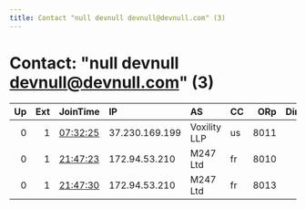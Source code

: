 ```yaml
---
title: Contact "null devnull devnull@devnull.com" (3)
---
```


# Contact: "null devnull devnull@devnull.com" (3)

|   Up |   Ext | JoinTime                                                                                            | IP             | AS           | CC   |   ORp |   Dirp | OS    | Version   | Nickname    |   eFamMembers |
|-----:|------:|:----------------------------------------------------------------------------------------------------|:---------------|:-------------|:-----|------:|-------:|:------|:----------|:------------|--------------:|
|    0 |     1 | [07:32:25](https://metrics.torproject.org/rs.html#details/464A04D13D972B6B537BD361BBE1A0978F8A8CD5) | 37.230.169.199 | Voxility LLP | us   |  8011 |      0 | Linux | 0.4.1.9   | frs03dp8011 |             1 |
|    0 |     1 | [21:47:23](https://metrics.torproject.org/rs.html#details/126CC7DB5B8C23540CD0373F4E94C9362B8CE0F6) | 172.94.53.210  | M247 Ltd     | fr   |  8010 |      0 | Linux | 0.4.1.9   | frs03dp8010 |             1 |
|    0 |     1 | [21:47:30](https://metrics.torproject.org/rs.html#details/11D159B7642F2C4C7D35B802CD9CB1B7F99ACBDB) | 172.94.53.210  | M247 Ltd     | fr   |  8013 |      0 | Linux | 0.4.1.9   | frs03dp8013 |             1 |
